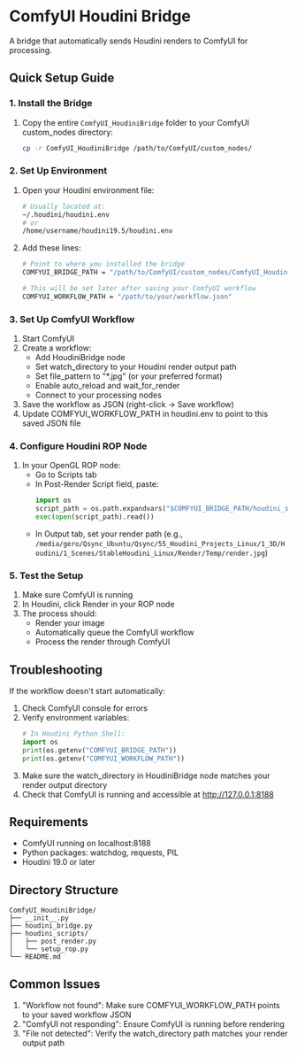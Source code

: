 # ComfyUI Houdini Bridge

A bridge that automatically sends Houdini renders to ComfyUI for processing.

## Quick Setup Guide

### 1. Install the Bridge

1. Copy the entire `ComfyUI_HoudiniBridge` folder to your ComfyUI custom_nodes directory:
   ```bash
   cp -r ComfyUI_HoudiniBridge /path/to/ComfyUI/custom_nodes/
   ```

### 2. Set Up Environment

1. Open your Houdini environment file:
   ```bash
   # Usually located at:
   ~/.houdini/houdini.env
   # or
   /home/username/houdini19.5/houdini.env
   ```

2. Add these lines:
   ```bash
   # Point to where you installed the bridge
   COMFYUI_BRIDGE_PATH = "/path/to/ComfyUI/custom_nodes/ComfyUI_HoudiniBridge"
   
   # This will be set later after saving your ComfyUI workflow
   COMFYUI_WORKFLOW_PATH = "/path/to/your/workflow.json"
   ```

### 3. Set Up ComfyUI Workflow

1. Start ComfyUI
2. Create a workflow:
   - Add HoudiniBridge node
   - Set watch_directory to your Houdini render output path
   - Set file_pattern to "*.jpg" (or your preferred format)
   - Enable auto_reload and wait_for_render
   - Connect to your processing nodes
3. Save the workflow as JSON (right-click -> Save workflow)
4. Update COMFYUI_WORKFLOW_PATH in houdini.env to point to this saved JSON file

### 4. Configure Houdini ROP Node

1. In your OpenGL ROP node:
   - Go to Scripts tab
   - In Post-Render Script field, paste:
     ```python
     import os
     script_path = os.path.expandvars("$COMFYUI_BRIDGE_PATH/houdini_scripts/post_render.py")
     exec(open(script_path).read())
     ```
   - In Output tab, set your render path (e.g., `/media/gero/Qsync_Ubuntu/Qsync/55_Houdini_Projects_Linux/1_3D/Houdini/1_Scenes/StableHoudini_Linux/Render/Temp/render.jpg`)

### 5. Test the Setup

1. Make sure ComfyUI is running
2. In Houdini, click Render in your ROP node
3. The process should:
   - Render your image
   - Automatically queue the ComfyUI workflow
   - Process the render through ComfyUI

## Troubleshooting

If the workflow doesn't start automatically:

1. Check ComfyUI console for errors
2. Verify environment variables:
   ```python
   # In Houdini Python Shell:
   import os
   print(os.getenv("COMFYUI_BRIDGE_PATH"))
   print(os.getenv("COMFYUI_WORKFLOW_PATH"))
   ```
3. Make sure the watch_directory in HoudiniBridge node matches your render output directory
4. Check that ComfyUI is running and accessible at http://127.0.0.1:8188

## Requirements

- ComfyUI running on localhost:8188
- Python packages: watchdog, requests, PIL
- Houdini 19.0 or later

## Directory Structure

```
ComfyUI_HoudiniBridge/
├── __init__.py
├── houdini_bridge.py
├── houdini_scripts/
│   ├── post_render.py
│   └── setup_rop.py
└── README.md
```

## Common Issues

1. "Workflow not found": Make sure COMFYUI_WORKFLOW_PATH points to your saved workflow JSON
2. "ComfyUI not responding": Ensure ComfyUI is running before rendering
3. "File not detected": Verify the watch_directory path matches your render output path
